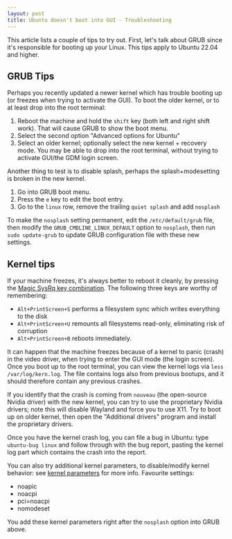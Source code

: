 ```yaml
---
layout: post
title: Ubuntu doesn't boot into GUI - Troubleshooting
---
```


This article lists a couple of tips to try out. First, let's talk about GRUB since it's responsible
for booting up your Linux. This tips apply to Ubuntu 22.04 and higher.

## GRUB Tips

Perhaps you recently updated a newer kernel
which has trouble booting up (or freezes when trying to activate the GUI). To boot the older kernel,
or to at least drop into the root terminal:

1. Reboot the machine and hold the `shift` key (both left and right shift work). That will cause GRUB to show the boot menu.
2. Select the second option "Advanced options for Ubuntu"
3. Select an older kernel; optionally select the new kernel + recovery mode. You may be able
   to drop into the root terminal, without trying to activate GUI/the GDM login screen.

Another thing to test is to disable splash, perhaps the splash+modesetting is broken in the new kernel.

1. Go into GRUB boot menu.
2. Press the `e` key to edit the boot entry.
3. Go to the `linux` row, remove the trailing `quiet splash` and add `nosplash`

To make the `nosplash` setting permanent, edit the `/etc/default/grub` file, then
modify the `GRUB_CMDLINE_LINUX_DEFAULT` option to `nosplash`, then run `sudo update-grub` to
update GRUB configuration file with these new settings.

## Kernel tips

If your machine freezes, it's always better to reboot it cleanly, by pressing the
[Magic SysRq key combination](https://en.wikipedia.org/wiki/Magic_SysRq_key). The following three
keys are worthy of remembering:

* `Alt+PrintScreen+S` performs a filesystem sync which writes everything to the disk
* `Alt+PrintScreen+U` remounts all filesystems read-only, eliminating risk of corruption
* `Alt+PrintScreen+B` reboots immediately.

It can happen that the machine freezes because of a kernel to panic (crash) in the video driver,
when trying to enter the GUI mode (the login screen).
Once you boot up to the root terminal, you can view the kernel logs via `less /var/log/kern.log`.
The file contains logs also from previous bootups, and it should therefore contain any
previous crashes.

If you identify that the crash is coming from `nouveau` (the open-source Nvidia driver) with the new kernel,
you can try to use the proprietary Nvidia drivers; note this will disable Wayland and
force you to use X11. Try to boot up on older kernel, then open the "Additional drivers"
program and install the proprietary drivers.

Once you have the kernel crash log, you can file a bug in Ubuntu: type `ubuntu-bug linux`
and follow through with the bug report, pasting the kernel log part which contains the crash into the report.

You can also try additional kernel parameters, to disable/modify kernel behavior:
see [kernel parameters](https://www.kernel.org/doc/html/v6.0/admin-guide/kernel-parameters.html) for more info.
Favourite settings:

* noapic
* noacpi
* pci=noacpi
* nomodeset

You add these kernel parameters right after the `nosplash` option into GRUB above.
